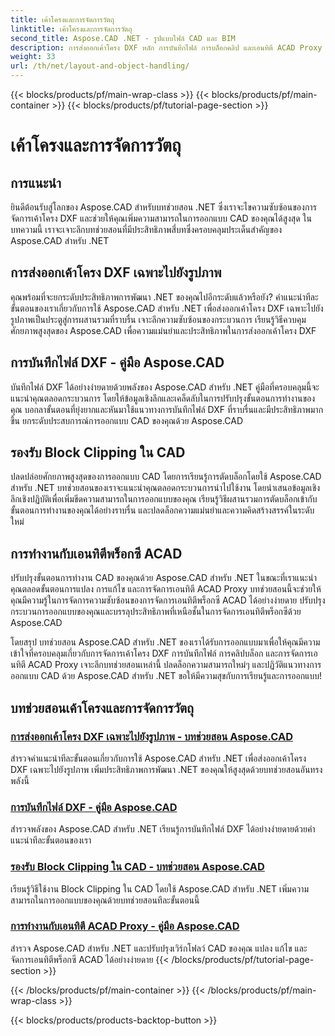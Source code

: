 ```yaml
---
title: เค้าโครงและการจัดการวัตถุ
linktitle: เค้าโครงและการจัดการวัตถุ
second_title: Aspose.CAD .NET - รูปแบบไฟล์ CAD และ BIM
description: การส่งออกเค้าโครง DXF หลัก การบันทึกไฟล์ การบล็อกคลิป และเอนทิตี ACAD Proxy ได้อย่างง่ายดายสำหรับการออกแบบ CAD ที่ได้รับการปรับปรุงโดยใช้ Aspose.CAD สำหรับ .NET
weight: 33
url: /th/net/layout-and-object-handling/
---
```


{{< blocks/products/pf/main-wrap-class >}}
{{< blocks/products/pf/main-container >}}
{{< blocks/products/pf/tutorial-page-section >}}

# เค้าโครงและการจัดการวัตถุ


## การแนะนำ

ยินดีต้อนรับสู่โลกของ Aspose.CAD สำหรับบทช่วยสอน .NET ซึ่งเราจะไขความซับซ้อนของการจัดการเค้าโครง DXF และช่วยให้คุณเพิ่มความสามารถในการออกแบบ CAD ของคุณได้สูงสุด ในบทความนี้ เราจะเจาะลึกบทช่วยสอนที่มีประสิทธิภาพสี่บทซึ่งครอบคลุมประเด็นสำคัญของ Aspose.CAD สำหรับ .NET

 ## การส่งออกเค้าโครง DXF เฉพาะไปยังรูปภาพ

คุณพร้อมที่จะยกระดับประสิทธิภาพการพัฒนา .NET ของคุณไปอีกระดับแล้วหรือยัง? คำแนะนำทีละขั้นตอนของเราเกี่ยวกับการใช้ Aspose.CAD สำหรับ .NET เพื่อส่งออกเค้าโครง DXF เฉพาะไปยังรูปภาพเป็นประตูสู่การผสานรวมที่ราบรื่น เจาะลึกความซับซ้อนของกระบวนการ เรียนรู้วิธีควบคุมศักยภาพสูงสุดของ Aspose.CAD เพื่อความแม่นยำและประสิทธิภาพในการส่งออกเค้าโครง DXF

 ## การบันทึกไฟล์ DXF - คู่มือ Aspose.CAD

บันทึกไฟล์ DXF ได้อย่างง่ายดายด้วยพลังของ Aspose.CAD สำหรับ .NET คู่มือที่ครอบคลุมนี้จะแนะนำคุณตลอดกระบวนการ โดยให้ข้อมูลเชิงลึกและเคล็ดลับในการปรับปรุงขั้นตอนการทำงานของคุณ บอกลาขั้นตอนที่ยุ่งยากและหันมาใช้แนวทางการบันทึกไฟล์ DXF ที่ราบรื่นและมีประสิทธิภาพมากขึ้น ยกระดับประสบการณ์การออกแบบ CAD ของคุณด้วย Aspose.CAD

 ## รองรับ Block Clipping ใน CAD

ปลดปล่อยศักยภาพสูงสุดของการออกแบบ CAD โดยการเรียนรู้การตัดบล็อกโดยใช้ Aspose.CAD สำหรับ .NET บทช่วยสอนของเราจะแนะนำคุณตลอดกระบวนการนำไปใช้งาน โดยนำเสนอข้อมูลเชิงลึกเชิงปฏิบัติเพื่อเพิ่มขีดความสามารถในการออกแบบของคุณ เรียนรู้วิธีผสานรวมการตัดบล็อกเข้ากับขั้นตอนการทำงานของคุณได้อย่างราบรื่น และปลดล็อกความแม่นยำและความคิดสร้างสรรค์ในระดับใหม่

 ## การทำงานกับเอนทิตีพร็อกซี ACAD

ปรับปรุงขั้นตอนการทำงาน CAD ของคุณด้วย Aspose.CAD สำหรับ .NET ในขณะที่เราแนะนำคุณตลอดขั้นตอนการแปลง การแก้ไข และการจัดการเอนทิตี ACAD Proxy บทช่วยสอนนี้จะช่วยให้คุณมีความรู้ในการจัดการความซับซ้อนของการจัดการเอนทิตีพร็อกซี ACAD ได้อย่างง่ายดาย ปรับปรุงกระบวนการออกแบบของคุณและบรรลุประสิทธิภาพที่เหนือชั้นในการจัดการเอนทิตีพร็อกซีด้วย Aspose.CAD

โดยสรุป บทช่วยสอน Aspose.CAD สำหรับ .NET ของเราได้รับการออกแบบมาเพื่อให้คุณมีความเข้าใจที่ครอบคลุมเกี่ยวกับการจัดการเค้าโครง DXF การบันทึกไฟล์ การคลิปบล็อก และการจัดการเอนทิตี ACAD Proxy เจาะลึกบทช่วยสอนเหล่านี้ ปลดล็อกความสามารถใหม่ๆ และปฏิวัติแนวทางการออกแบบ CAD ด้วย Aspose.CAD สำหรับ .NET ขอให้มีความสุขกับการเรียนรู้และการออกแบบ!
## บทช่วยสอนเค้าโครงและการจัดการวัตถุ
### [การส่งออกเค้าโครง DXF เฉพาะไปยังรูปภาพ - บทช่วยสอน Aspose.CAD](./exporting-specific-dxf-layout-to-image/)
สำรวจคำแนะนำทีละขั้นตอนเกี่ยวกับการใช้ Aspose.CAD สำหรับ .NET เพื่อส่งออกเค้าโครง DXF เฉพาะไปยังรูปภาพ เพิ่มประสิทธิภาพการพัฒนา .NET ของคุณให้สูงสุดด้วยบทช่วยสอนอันทรงพลังนี้
### [การบันทึกไฟล์ DXF - คู่มือ Aspose.CAD](./saving-dxf-files/)
สำรวจพลังของ Aspose.CAD สำหรับ .NET เรียนรู้การบันทึกไฟล์ DXF ได้อย่างง่ายดายด้วยคำแนะนำทีละขั้นตอนของเรา
### [รองรับ Block Clipping ใน CAD - บทช่วยสอน Aspose.CAD](./supporting-block-clipping-in-cad/)
เรียนรู้วิธีใช้งาน Block Clipping ใน CAD โดยใช้ Aspose.CAD สำหรับ .NET เพิ่มความสามารถในการออกแบบของคุณด้วยบทช่วยสอนทีละขั้นตอนนี้
### [การทำงานกับเอนทิตี ACAD Proxy - คู่มือ Aspose.CAD](./working-with-acad-proxy-entities/)
สำรวจ Aspose.CAD สำหรับ .NET และปรับปรุงเวิร์กโฟลว์ CAD ของคุณ แปลง แก้ไข และจัดการเอนทิตีพร็อกซี ACAD ได้อย่างง่ายดาย
{{< /blocks/products/pf/tutorial-page-section >}}

{{< /blocks/products/pf/main-container >}}
{{< /blocks/products/pf/main-wrap-class >}}

{{< blocks/products/products-backtop-button >}}
